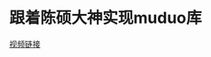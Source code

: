# 跟着陈硕大神实现muduo库
[视频链接]("https://www.bilibili.com/video/BV1Zt411K7Gg/?spm_id_from=333.337.search-card.all.click&vd_source=84472f4663e9e3dc9a4321b6470a649b")